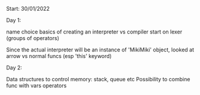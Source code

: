 Start: 30/01/2022


Day 1:

name choice
basics of creating an interpreter vs compiler
start on lexer (groups of operators)

Since the actual interpreter will be an instance of 'MikiMiki' object, looked at arrow vs normal funcs (esp 'this' keyword)


Day 2:

Data structures to control memory: stack, queue etc
Possibility to combine func with vars operators